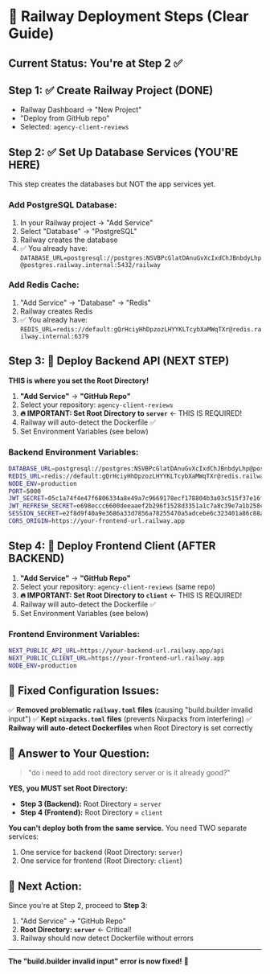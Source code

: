 # 🚂 Railway Deployment Steps (Clear Guide)

## Current Status: You're at Step 2 ✅

## Step 1: ✅ Create Railway Project (DONE)
- Railway Dashboard → "New Project"
- "Deploy from GitHub repo"
- Selected: `agency-client-reviews`

## Step 2: ✅ Set Up Database Services (YOU'RE HERE)
This step creates the databases but NOT the app services yet.

### Add PostgreSQL Database:
1. In your Railway project → "Add Service"
2. Select "Database" → "PostgreSQL" 
3. Railway creates the database
4. ✅ You already have: `DATABASE_URL=postgresql://postgres:NSVBPcGlatDAnuGvXcIxdChJBnbdyLhp@postgres.railway.internal:5432/railway`

### Add Redis Cache:
1. "Add Service" → "Database" → "Redis"
2. Railway creates Redis
3. ✅ You already have: `REDIS_URL=redis://default:gQrHciyHhDpzozLHYYKLTcybXaMWqTXr@redis.railway.internal:6379`

## Step 3: 🎯 Deploy Backend API (NEXT STEP)
**THIS is where you set the Root Directory!**

1. **"Add Service"** → **"GitHub Repo"**
2. Select your repository: `agency-client-reviews`
3. **🔥 IMPORTANT: Set Root Directory to `server`** ← THIS IS REQUIRED!
4. Railway will auto-detect the Dockerfile ✅
5. Set Environment Variables (see below)

### Backend Environment Variables:
```bash
DATABASE_URL=postgresql://postgres:NSVBPcGlatDAnuGvXcIxdChJBnbdyLhp@postgres.railway.internal:5432/railway
REDIS_URL=redis://default:gQrHciyHhDpzozLHYYKLTcybXaMWqTXr@redis.railway.internal:6379
NODE_ENV=production
PORT=5000
JWT_SECRET=05c1a74f4e47f6806334a8e49a7c9669178ecf178804b3a03c515f37e16fcf2b0194c0228e27dc6d197f689b3f8352c93e8e877ebe66b363103333456343bfc2
JWT_REFRESH_SECRET=e698eccc6600deeaaef2b296f1528d3351a1c7a8c39e7a1b258c6ae9b3f509bd9426d043f82592b09a47499fd241bad8447b1a7a1076354975569060c2fb1b76
SESSION_SECRET=e2f8d9f40a9e3686a33d7856a78255470a5adcebe6c323401a86c88a23a9a7abacddc5a8e5233c5d90349fd837bd5422763ef6bc5d71ad8900b66aa0eeb7c1fd
CORS_ORIGIN=https://your-frontend-url.railway.app
```

## Step 4: 🎯 Deploy Frontend Client (AFTER BACKEND)

1. **"Add Service"** → **"GitHub Repo"**
2. Select your repository: `agency-client-reviews` (same repo)
3. **🔥 IMPORTANT: Set Root Directory to `client`** ← THIS IS REQUIRED!
4. Railway will auto-detect the Dockerfile ✅
5. Set Environment Variables (see below)

### Frontend Environment Variables:
```bash
NEXT_PUBLIC_API_URL=https://your-backend-url.railway.app/api
NEXT_PUBLIC_CLIENT_URL=https://your-frontend-url.railway.app
NODE_ENV=production
```

## 🔧 Fixed Configuration Issues:

✅ **Removed problematic `railway.toml` files** (causing "build.builder invalid input")
✅ **Kept `nixpacks.toml` files** (prevents Nixpacks from interfering)
✅ **Railway will auto-detect Dockerfiles** when Root Directory is set correctly

## 🎯 Answer to Your Question:

> "do i need to add root directory server or is it already good?"

**YES, you MUST set Root Directory:**
- **Step 3 (Backend):** Root Directory = `server`
- **Step 4 (Frontend):** Root Directory = `client`

**You can't deploy both from the same service.** You need TWO separate services:
1. One service for backend (Root Directory: `server`)
2. One service for frontend (Root Directory: `client`)

## 🚀 Next Action:

Since you're at Step 2, proceed to **Step 3**:
1. "Add Service" → "GitHub Repo"
2. **Root Directory: `server`** ← Critical!
3. Railway should now detect Dockerfile without errors

---

**The "build.builder invalid input" error is now fixed!** 🎉 